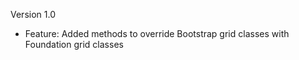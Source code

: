Version 1.0

- Feature: Added methods to override Bootstrap grid classes with Foundation grid classes